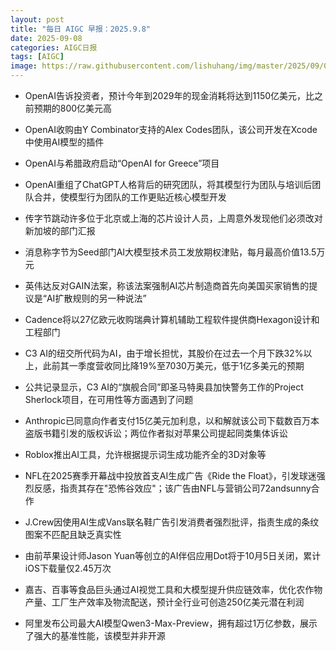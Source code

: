 ```yaml
---
layout: post
title: "每日 AIGC 早报：2025.9.8"
date: 2025-09-08
categories: AIGC日报
tags: [AIGC]
image: https://raw.githubusercontent.com/lishuhang/img/master/2025/09/0908-d.webp
---
```


- OpenAI告诉投资者，预计今年到2029年的现金消耗将达到1150亿美元，比之前预期的800亿美元高

- OpenAI收购由Y Combinator支持的Alex Codes团队，该公司开发在Xcode中使用AI模型的插件

- OpenAI与希腊政府启动“OpenAI for Greece”项目

- OpenAI重组了ChatGPT人格背后的研究团队，将其模型行为团队与培训后团队合并，使模型行为团队的工作更贴近核心模型开发

- 传字节跳动许多位于北京或上海的芯片设计人员，上周意外发现他们必须改对新加坡的部门汇报

- 消息称字节为Seed部门AI大模型技术员工发放期权津贴，每月最高价值13.5万元

- 英伟达反对GAIN法案，称该法案强制AI芯片制造商首先向美国买家销售的提议是“AI扩散规则的另一种说法”

- Cadence将以27亿欧元收购瑞典计算机辅助工程软件提供商Hexagon设计和工程部门

- C3 AI的纽交所代码为AI，由于增长担忧，其股价在过去一个月下跌32%以上，此前其一季度营收同比降19%至7030万美元，低于1亿多美元的预期

- 公共记录显示，C3 AI的“旗舰合同”即圣马特奥县加快警务工作的Project Sherlock项目，在可用性等方面遇到了问题

- Anthropic已同意向作者支付15亿美元加利息，以和解就该公司下载数百万本盗版书籍引发的版权诉讼；两位作者拟对苹果公司提起同类集体诉讼

- Roblox推出AI工具，允许根据提示词生成功能齐全的3D对象等

- NFL在2025赛季开幕战中投放首支AI生成广告《Ride the Float》，引发球迷强烈反感，指责其存在"恐怖谷效应"；该广告由NFL与营销公司72andsunny合作

- J.Crew因使用AI生成Vans联名鞋广告引发消费者强烈批评，指责生成的条纹图案不匹配且缺乏真实性

- 由前苹果设计师Jason Yuan等创立的AI伴侣应用Dot将于10月5日关闭，累计iOS下载量仅2.45万次

- 嘉吉、百事等食品巨头通过AI视觉工具和大模型提升供应链效率，优化农作物产量、工厂生产效率及物流配送，预计全行业可创造250亿美元潜在利润

- 阿里发布公司最大AI模型Qwen3-Max-Preview，拥有超过1万亿参数，展示了强大的基准性能，该模型并非开源